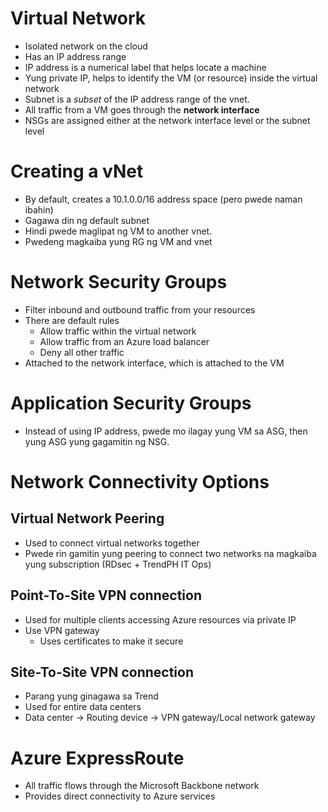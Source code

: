 # Virtual Network

- Isolated network on the cloud
- Has an IP address range
- IP address is a numerical label that helps locate a machine
- Yung private IP, helps to identify the VM (or resource) inside the virtual network
- Subnet is a _subset_ of the IP address range of the vnet.
- All traffic from a VM goes through the **network interface**
- NSGs are assigned either at the network interface level or the subnet level

# Creating a vNet

- By default, creates a 10.1.0.0/16 address space (pero pwede naman ibahin)
- Gagawa din ng default subnet
- Hindi pwede maglipat ng VM to another vnet.
- Pwedeng magkaiba yung RG ng VM and vnet

# Network Security Groups

- Filter inbound and outbound traffic from your resources
- There are default rules
  - Allow traffic within the virtual network
  - Allow traffic from an Azure load balancer
  - Deny all other traffic
- Attached to the network interface, which is attached to the VM

# Application Security Groups

- Instead of using IP address, pwede mo ilagay yung VM sa ASG, then yung ASG yung gagamitin ng NSG.

# Network Connectivity Options

## Virtual Network Peering

- Used to connect virtual networks together
- Pwede rin gamitin yung peering to connect two networks na magkaiba yung subscription (RDsec + TrendPH IT Ops)

## Point-To-Site VPN connection

- Used for multiple clients accessing Azure resources via private IP
- Use VPN gateway
  - Uses certificates to make it secure

## Site-To-Site VPN connection

- Parang yung ginagawa sa Trend
- Used for entire data centers
- Data center -> Routing device -> VPN gateway/Local network gateway

# Azure ExpressRoute

- All traffic flows through the Microsoft Backbone network
- Provides direct connectivity to Azure services
